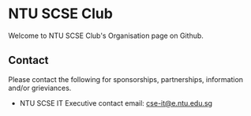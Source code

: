 # NTU SCSE Club
Welcome to NTU SCSE Club's Organisation page on Github.

## Contact
Please contact the following for sponsorships, partnerships, information and/or grieviances.
* NTU SCSE IT Executive contact email: cse-it@e.ntu.edu.sg
